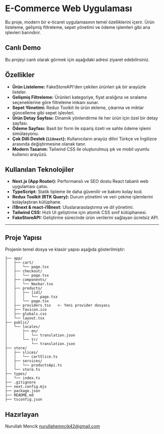 # E-Commerce Web Uygulaması

Bu proje, modern bir e-ticaret uygulamasının temel özelliklerini içerir.
 Ürün listeleme, 
 gelişmiş filtreleme, 
 sepet yönetimi ve ödeme işlemleri gibi ana işlevleri barındırır.

## Canlı Demo

Bu projeyi canlı olarak görmek için aşağıdaki adresi ziyaret edebilirsiniz.



## Özellikler

-   **Ürün Listeleme:** FakeStoreAPI'den çekilen ürünleri şık bir arayüzle listeler.
-   **Gelişmiş Filtreleme:** Ürünleri kategoriye, fiyat aralığına ve sıralama seçeneklerine göre filtreleme imkanı sunar.
-   **Sepet Yönetimi:** Redux Toolkit ile ürün ekleme, çıkarma ve miktar güncelleme gibi sepet işlevleri.
-   **Ürün Detay Sayfası:** Dinamik yönlendirme ile her ürün için özel bir detay sayfası.
-   **Ödeme Sayfası:** Basit bir form ile sipariş özeti ve sahte ödeme işlemi simülasyonu.
-   **Çok Dilli Destek (`i18next`):** Kullanıcıların arayüz dilini Türkçe ve İngilizce arasında değiştirmesine olanak tanır.
-   **Modern Tasarım:** Tailwind CSS ile oluşturulmuş şık ve mobil uyumlu kullanıcı arayüzü.

## Kullanılan Teknolojiler

-   **Next.js (App Router):** Performanslı ve SEO dostu React tabanlı web uygulaması çatısı.
-   **TypeScript:** Statik tipleme ile daha güvenilir ve bakımı kolay kod.
-   **Redux Toolkit (RTK Query):** Durum yönetimi ve veri çekme işlemlerini kolaylaştıran kütüphane.
-   **i18next & react-i18next:** Uluslararasılaştırma ve dil yönetimi.
-   **Tailwind CSS:** Hızlı UI geliştirme için atomik CSS sınıf kütüphanesi.
-   **FakeStoreAPI:** Geliştirme sürecinde ürün verilerini sağlayan ücretsiz API.

---

## Proje Yapısı

Projenin temel dosya ve klasör yapısı aşağıda gösterilmiştir:

````
├── app/
│   ├── cart/
│   │   └── page.tsx
│   ├── checkout/
│   │   └── page.tsx
│   ├── components/
│   │   └── Navbar.tsx
│   ├── products/
│   │   ├── [id]/
│   │   │   └── page.tsx
│   │   └── page.tsx
│   ├── providers.tsx   <- Yeni provider dosyası
│   ├── favicon.ico
│   ├── globals.css
│   └── layout.tsx
├── public/
│   └── locales/
│       ├── en/
│       │   └── translation.json
│       └── tr/
│           └── translation.json
├── store/
│   ├── slices/
│   │   └── cartSlice.ts
│   ├── services/
│   │   └── productsApi.ts
│   └── store.ts
├── types/
│   └── index.ts
├── .gitignore
├── next.config.mjs
├── package.json
├── README.md
├── tsconfig.json
````

## Hazırlayan
Nurullah Mencik
nurullahemncik42@gmail.com